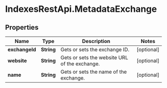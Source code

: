 # IndexesRestApi.MetadataExchange

## Properties

Name | Type | Description | Notes
------------ | ------------- | ------------- | -------------
**exchangeId** | **String** | Gets or sets the exchange ID. | [optional] 
**website** | **String** | Gets or sets the website URL of the exchange. | [optional] 
**name** | **String** | Gets or sets the name of the exchange. | [optional] 



